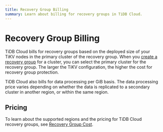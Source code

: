 ```yaml
---
title: Recovery Group Billing
summary: Learn about billing for recovery groups in TiDB Cloud.
---
```


# Recovery Group Billing

TiDB Cloud bills for recovery groups based on the deployed size of your TiKV nodes in the primary cluster of the recovery group. When you [create a recovery group](/tidb-cloud/recovery-group-get-started.md) for a cluster, you can select the primary cluster for the recovery group. The larger the TiKV configuration, the higher the cost for recovery group protection.

TiDB Cloud also bills for data processing per GiB basis. The data processing price varies depending on whether the data is replicated to a secondary cluster in another region, or within the same region.

## Pricing

To learn about the supported regions and the pricing for TiDB Cloud recovery groups, see [Recovery Group Cost](https://www.pingcap.com/tidb-cloud-pricing-details/#recovery-group-cost).
